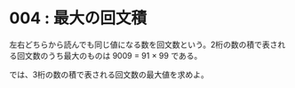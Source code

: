 # 004 : 最大の回文積

左右どちらから読んでも同じ値になる数を回文数という。2桁の数の積で表される回文数のうち最大のものは 9009 = 91 × 99 である。

では、3桁の数の積で表される回文数の最大値を求めよ。

